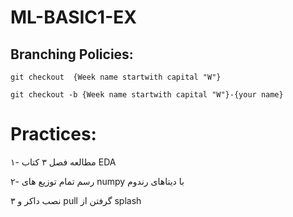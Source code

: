 # ML-BASIC1-EX
## Branching Policies:
`git checkout  {Week name startwith capital "W"}`

`git checkout -b {Week name startwith capital "W"}-{your name}`

# Practices:
۱- مطالعه فصل ۳ کتاب EDA 

۲- رسم تمام توزیع های numpy با دیتاهای رندوم

۳ نصب داکر و pull گرفتن از splash
